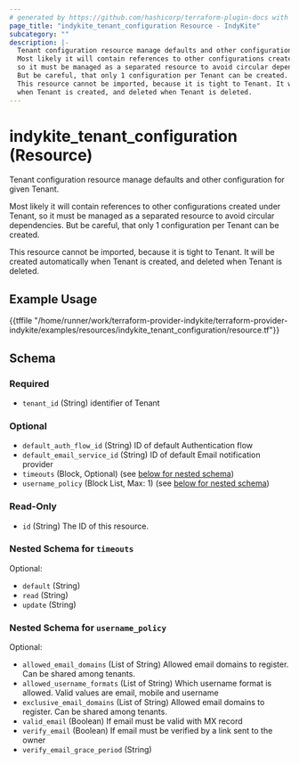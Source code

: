 ```yaml
---
# generated by https://github.com/hashicorp/terraform-plugin-docs with custom templates
page_title: "indykite_tenant_configuration Resource - IndyKite"
subcategory: ""
description: |-
  Tenant configuration resource manage defaults and other configuration for given Tenant.
  Most likely it will contain references to other configurations created under Tenant,
  so it must be managed as a separated resource to avoid circular dependencies.
  But be careful, that only 1 configuration per Tenant can be created.
  This resource cannot be imported, because it is tight to Tenant. It will be created automatically
  when Tenant is created, and deleted when Tenant is deleted.
---
```


# indykite_tenant_configuration (Resource)

Tenant configuration resource manage defaults and other configuration for given Tenant.

Most likely it will contain references to other configurations created under Tenant,
so it must be managed as a separated resource to avoid circular dependencies.
But be careful, that only 1 configuration per Tenant can be created.

This resource cannot be imported, because it is tight to Tenant. It will be created automatically
when Tenant is created, and deleted when Tenant is deleted.

## Example Usage

{{tffile "/home/runner/work/terraform-provider-indykite/terraform-provider-indykite/examples/resources/indykite_tenant_configuration/resource.tf"}}

<!-- schema generated by tfplugindocs -->
## Schema

### Required

- `tenant_id` (String) identifier of Tenant

### Optional

- `default_auth_flow_id` (String) ID of default Authentication flow
- `default_email_service_id` (String) ID of default Email notification provider
- `timeouts` (Block, Optional) (see [below for nested schema](#nestedblock--timeouts))
- `username_policy` (Block List, Max: 1) (see [below for nested schema](#nestedblock--username_policy))

### Read-Only

- `id` (String) The ID of this resource.

<a id="nestedblock--timeouts"></a>
### Nested Schema for `timeouts`

Optional:

- `default` (String)
- `read` (String)
- `update` (String)


<a id="nestedblock--username_policy"></a>
### Nested Schema for `username_policy`

Optional:

- `allowed_email_domains` (List of String) Allowed email domains to register. Can be shared among tenants.
- `allowed_username_formats` (List of String) Which username format is allowed. Valid values are email, mobile and username
- `exclusive_email_domains` (List of String) Allowed email domains to register. Can be shared among tenants.
- `valid_email` (Boolean) If email must be valid with MX record
- `verify_email` (Boolean) If email must be verified by a link sent to the owner
- `verify_email_grace_period` (String)

